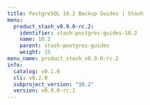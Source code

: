 ```yaml
---
title: PostgreSQL 10.2 Backup Guides | Stash
menu:
  product_stash_v0.9.0-rc.2:
    identifier: stash-postgres-guides-10.2
    name: 10.2
    parent: stash-postgres-guides
    weight: 15
menu_name: product_stash_v0.9.0-rc.2
info:
  catalog: v0.1.0
  cli: v0.2.0
  subproject_version: "10.2"
  version: v0.9.0-rc.2
---
```


